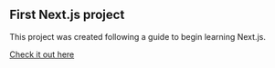 ## First Next.js project

This project was created following a guide to begin learning Next.js.

[Check it out here](https://weather-app-nextjs-lime.vercel.app/)
